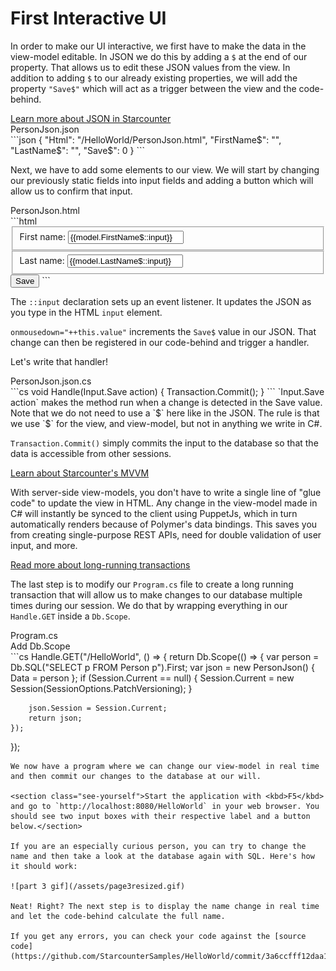 # First Interactive UI

In order to make our UI interactive, we first have to make the data in the view-model editable. In JSON we do this by adding a `$` at the end of our property. That allows us to edit these JSON values from the view. In addition to adding `$` to our already existing properties, we will add the property `"Save$"` which will act as a trigger between the view and the code-behind.

<aside class="read-more">
    <a href="http://starcounter.io/guides/json/json-by-example/">Learn more about JSON in Starcounter</a>
</aside>

<div class="code-name">PersonJson.json</div>
```json
{
  "Html": "/HelloWorld/PersonJson.html",
  "FirstName$": "",
  "LastName$": "",
  "Save$": 0
}
```

Next, we have to add some elements to our view. We will start by changing our previously static fields into input fields and adding a button which will allow us to confirm that input.

<div class="code-name">PersonJson.html</div>
```html
<fieldset>
    <label>First name:</label>
    <input value="{{model.FirstName$::input}}">
</fieldset>
<fieldset>
    <label>Last name:</label>
    <input value="{{model.LastName$::input}}">
</fieldset>
<button value="{{model.Save$::click}}" onmousedown="++this.value">Save</button>
```

The `::input` declaration sets up an event listener. It updates the JSON as you type in the HTML `input` element.

`onmousedown="++this.value"` increments the `Save$` value in our JSON. That change can then be registered in our code-behind and trigger a handler.

Let's write that handler!

<div class="code-name">PersonJson.json.cs</div>
```cs
void Handle(Input.Save action)
{
    Transaction.Commit();
}
```
`Input.Save action` makes the method run when a change is detected in the Save value. Note that we do not need to use a `$` here like in the JSON. The rule is that we use `$` for the view, and view-model, but not in anything we write in C#.

`Transaction.Commit()` simply commits the input to the database so that the data is accessible from other sessions.

<aside class="read-more">
    <a href="http://starcounter.io/guides/web/server-side-view-models/">Learn about Starcounter's MVVM</a>
</aside>

With server-side view-models, you don't have to write a single line of "glue code" to update the view in HTML. Any change in the view-model made in C# will instantly be synced to the client using PuppetJs, which in turn automatically renders because of Polymer's data bindings. This saves you from creating single-purpose REST APIs, need for double validation of user input, and more.

<aside class="read-more">
    <a href="http://starcounter.io/guides/transactions/long-running-transactions/">Read more about long-running transactions</a>
</aside>

The last step is to modify our `Program.cs` file to create a long running transaction that will allow us to make changes to our database multiple times during our session. We do that by wrapping everything in our `Handle.GET` inside a `Db.Scope`.

<div class="code-name">Program.cs</div><div class="code-name code-title">Add Db.Scope</div>
```cs
Handle.GET("/HelloWorld", () =>
{
    return Db.Scope(() =>
    {
        var person = Db.SQL<Person>("SELECT p FROM Person p").First;
        var json = new PersonJson()
        {
            Data = person
        };
        if (Session.Current == null)
        {
            Session.Current = new Session(SessionOptions.PatchVersioning);
        }

        json.Session = Session.Current;
        return json;
    });
});
```
We now have a program where we can change our view-model in real time and then commit our changes to the database at our will.

<section class="see-yourself">Start the application with <kbd>F5</kbd> and go to `http://localhost:8080/HelloWorld` in your web browser. You should see two input boxes with their respective label and a button below.</section>

If you are an especially curious person, you can try to change the name and then take a look at the database again with SQL. Here's how it should work:

![part 3 gif](/assets/page3resized.gif)

Neat! Right? The next step is to display the name change in real time and let the code-behind calculate the full name.

If you get any errors, you can check your code against the [source code](https://github.com/StarcounterSamples/HelloWorld/commit/3a6ccfff12daa109a1afad335565493a8fd2fc9a).
